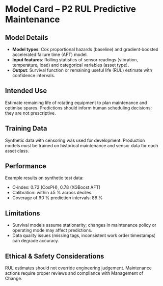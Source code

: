 # Model Card – P2 RUL Predictive Maintenance

## Model Details
- **Model types**: Cox proportional hazards (baseline) and gradient‑boosted accelerated failure time (AFT) model.
- **Input features**: Rolling statistics of sensor readings (vibration, temperature, load) and categorical variables (asset type).
- **Output**: Survival function or remaining useful life (RUL) estimate with confidence intervals.

## Intended Use
Estimate remaining life of rotating equipment to plan maintenance and optimise spares.  Predictions should inform human scheduling decisions; they are not prescriptive.

## Training Data
Synthetic data with censoring was used for development.  Production models must be trained on historical maintenance and sensor data for each asset class.

## Performance
Example results on synthetic test data:
- C‑index: 0.72 (CoxPH), 0.78 (XGBoost AFT)
- Calibration: within ±5 % across deciles
- Coverage of 90 % prediction intervals: 88 %

## Limitations
- Survival models assume stationarity; changes in maintenance policy or operating mode may affect predictions.
- Data quality issues (missing tags, inconsistent work order timestamps) can degrade accuracy.

## Ethical & Safety Considerations
RUL estimates should not override engineering judgement.  Maintenance actions require proper reviews and compliance with Management of Change.
